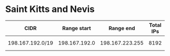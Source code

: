 # Saint Kitts and Nevis

CIDR               | Range start     | Range end       | Total IPs  | Assign date | Owner
------------------ | --------------- | --------------- | ---------- | ----------- | -----
198.167.192.0/19   | 198.167.192.0   | 198.167.223.255 | 8192       | 2013-02-11  | 

